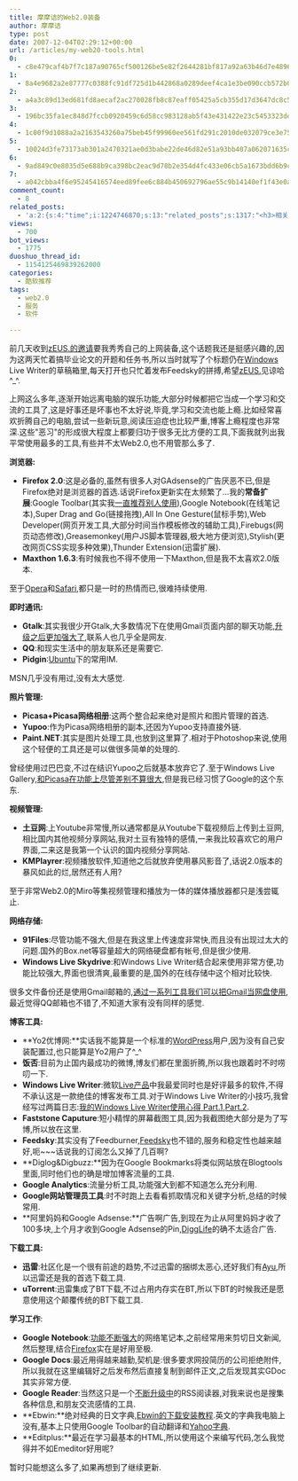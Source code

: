 ```yaml
---
title: 摩摩诘的Web2.0装备
author: 摩摩诘
type: post
date: 2007-12-04T02:29:12+00:00
url: /articles/my-web20-tools.html
0:
  - c8e479caf4b7f7c187a90765cf500126be5e82f2644281bf817a92a63b46d7e4896614a02c8db735a917cc359139fa29
1:
  - 8a4e9682a2e87777c0388fc91df725d1b442868a0289deef4ca1e3be090ccb572b00852b703af016abaafb640da04dce
2:
  - a4a3c89d13ed681fd8aecaf2ac270028fb8c87eaff05425a5cb355d17d3647dc8c5dbebe5c09228a24c6dc9d9550c267
3:
  - 196bc35fa1ec848d7fccb0920459c6d58cc983128ab5f43e431422e23c5453323de7bfc46e884469582b606d0937841e
4:
  - 1c00f9d1088a2a2163543260a75beb45f99960ee561fd291c2010de032079ce3e7559157d009d1c7f2c9f6770549d3b4
5:
  - 10024d3fe73173ab301a2470321ae0d3babe22de46d82e51a93bb407a062071635c958554d64e66bdeb7b779caae383f
6:
  - 9ad849c0e8035d5e688b9ca398bc2eac9d78b2e354d4fc433e06cb5a1673bdd6b9c10a3652c593f0f22062f5db4c2a16
7:
  - a042cbba4f6e95245416574eed89fee6c884b450692796ae55c9b14140ef1f43e0a9fa00509a066284855efc727a3b93
comment_count:
  - 8
related_posts:
  - 'a:2:{s:4:"time";i:1224746870;s:13:"related_posts";s:1317:"<h3>相关日志</h3><ul class="related_post"><li><a href="http://www.digglife.cn/articles/search-specific-time-pop-songs-yamelo.html" title="搜索特定时间的流行歌曲&#8211;Yamelo">搜索特定时间的流行歌曲&#8211;Yamelo</a></li><li><a href="http://www.digglife.cn/articles/use-wikipedia-offline.html" title="离线搜索维基百科WikiTaxi">离线搜索维基百科WikiTaxi</a></li><li><a href="http://www.digglife.cn/articles/my-favorite-vista-features.html" title="我最喜欢的Windows Vista功能">我最喜欢的Windows Vista功能</a></li><li><a href="http://www.digglife.cn/articles/picture-textaizer-ascii-art.html" title="将普通图片转换为字符或ASCII码拼图">将普通图片转换为字符或ASCII码拼图</a></li><li><a href="http://www.digglife.cn/articles/ubuntu-windows-xp-vista-firefox-profile.html" title="Ubuntu,Windows Vista和XP共享Firefox配置文件">Ubuntu,Windows Vista和XP共享Firefox配置文件</a></li><li><a href="http://www.digglife.cn/articles/custom-windows-interface-tools.html" title="9个工具打造焕然一新的Windows界面">9个工具打造焕然一新的Windows界面</a></li><li><a href="http://www.digglife.cn/articles/convert-powerpoint-flash.html" title="免费将Powerpoint转换为Flash">免费将Powerpoint转换为Flash</a></li></ul>";}'
views:
  - 700
bot_views:
  - 1775
duoshuo_thread_id:
  - 1154125469839262000
categories:
  - 酷软推荐
tags:
  - web2.0
  - 服务
  - 软件

---
```

前几天收到<a title="zEUS.的邀请" href="http://zeuscn.net/archives/2007/11/28/my-web-2-0-weapons/" target="_blank">zEUS.的邀请</a>要我秀秀自己的上网装备,这个话题我还是挺感兴趣的,因为这两天忙着搞毕业论文的开题和任务书,所以当时就写了个标题仍在<a title="windows技巧" href="https://www.digglife.net/articles/category/windows-tricks/" target="_blank">Windows</a> Live Writer的草稿箱里,每天打开也只忙着发布Feedsky的拼搏,希望<a title="zEUS." href="http://zeuscn.net/" target="_blank">zEUS.</a>见谅哈^_^.

上网这么多年,逐渐开始远离电脑的娱乐功能,大部分时候都把它当成一个学习和交流的工具了,这是好事还是坏事也不太好说,毕竟,学习和交流也能上瘾.比如经常喜欢折腾自己的电脑,尝试一些新玩意,阅读压迫症也比较严重,博客上瘾程度也非常深.这些"恶习"的形成很大程度上都要归功于很多无比方便的工具,下面我就列出我平常使用最多的工具,有些并不太Web2.0,也不用管那么多了.

<!--more-->

**浏览器:**

  * **Firefox 2.0**:这是必备的,虽然有很多人对GAdsense的广告厌恶不已,但是Firefox绝对是浏览器的首选.话说Firefox更新实在太频繁了&#8230;我的**常备扩展**:Google Toolbar(其实我<a title="一直推荐别人使用Google Toolbar" href="https://www.digglife.net/articles/10-reasons-for-using-google-toolbar.html" target="_blank">一直推荐别人使用</a>),Google Notebook(在线笔记本),Super Drag and Go(链接拖拽),All In One Gesture(鼠标手势),Web Developer(网页开发工具,大部分时间当作模板修改的辅助工具),Firebugs(网页动态修改),Greasemonkey(用户JS脚本管理器,极大地方便浏览),Stylish(更改网页CSS实现多种效果),Thunder Extension(迅雷扩展). 
  * **Maxthon 1.6.3**:有时候我也不得不使用一下Maxthon,但是我不太喜欢2.0版本. 

至于<a title="Opera 9.5 Alpha初体验" href="https://www.digglife.net/articles/first-look-of-opera-95-alpha.html" target="_blank">Opera</a>和<a title="Safari 3.0 Alpha For Windows体验,两个字:糟糕." href="https://www.digglife.net/articles/safari-30-alpha-for-windows-released.html" target="_blank">Safari</a>,都只是一时的热情而已,很难持续使用.

**即时通讯:**

  * **Gtalk**:其实我很少开Gtalk,大多数情况下在使用Gmail页面内部的聊天功能,<a title="Gmail新版体验" href="https://www.digglife.net/articles/gmail-newer-version.html" target="_blank">升级之后更加强大了</a>,联系人也几乎全是网友. 
  * **QQ**:和现实生活中的朋友联系还是需要它.
  * **Pidgin**:<a title="Ubuntu技巧" href="https://www.digglife.net/articles/category/about_ubuntu/" target="_blank">Ubuntu</a>下的常用IM. 

MSN几乎没有用过,没有太大感觉.

**照片管理:**

  * **Picasa+Picasa网络相册**:这两个整合起来绝对是照片和图片管理的首选. 
  * **Yupoo**:作为Picasa网络相册的副本,还因为Yupoo支持直接外链. 
  * **Paint.NET**:其实是图片处理工具,也放到这里算了.相对于Photoshop来说,使用这个轻便的工具还是可以做很多简单的处理的. 

曾经使用过巴巴变,不过在结识Yupoo之后就基本放弃它了.至于Windows Live Gallery,<a title="Windows Live照片库 PK Google Picasa" href="https://www.digglife.net/articles/windows-live-photo-gallery-vs-picasa.html" target="_blank">和Picasa在功能上尽管差别不算很大</a>,但是我已经习惯了Google的这个东东.

**视频管理:**

  * **土豆网**:上Youtube非常慢,所以通常都是从Youtube下载视频后上传到土豆网,相比国内其他视频分享网站,我对土豆有独特的感情,一来我比较喜欢它的用户界面,二来这是我第一个认识的国内视频分享网站. 
  * **KMPlayrer**:视频播放软件,知道他之后就放弃使用暴风影音了,话说2.0版本的暴风如此的烂,居然还有人用? 

至于非常Web2.0的Miro等集视频管理和播放为一体的媒体播放器都只是浅尝辄止.

**网络存储:**

  * **91Files**:尽管功能不强大,但是在我这里上传速度非常快,而且没有出现过太大的问题.国外的Box.net等容量超大的网络硬盘都有帐号,但是很少使用. 
  * **Windows Live Skydrive**:和Windows Live Writer结合起来使用非常方便,功能比较强大,界面也很清爽,最重要的是,国外的在线存储中这个相对比较快. 

很多文件备份还是使用Gmail邮箱的,<a title="5个工具让Gmail变成GDriver" href="https://www.digglife.net/articles/use-gmail-as-google-driver.html" target="_blank">通过一系列工具我们可以把Gmail当网盘使用</a>,最近觉得QQ邮箱也不错了,不知道大家有没有同样的感觉.

**博客工具:**

  * **Yo2优博网:**实话我不能算是一个标准的<a title="博客研究" href="https://www.digglife.net/articles/category/blog_tips/" target="_blank">WordPress</a>用户,因为没有自己安装配置过,也只能算是Yo2用户了^_^ 
  * **饭否**:目前为止国内最成功的微博,博友们都在里面折腾,所以我也跟着时不时唠叨一下. 
  * **Windows Live Writer**:微软<a title="Live产品" href="https://www.digglife.net/articles/firstlook-of-windows-live-writer-beta3.html" target="_blank">Live产品</a>中我最爱同时也是好评最多的软件,不得不承认这是一款绝佳的博客发布工具.对于Windows Live Writer的小技巧,我曾经写过两篇日志:<a title="我的Windows Live Writer使用心得 Part.1" href="https://www.digglife.net/articles/windows-live-writer-tricks-and-tips.html" target="_blank">我的Windows Live Writer使用心得 Part.1</a>,<a title="我的Windows Live Writer使用心得 Part.2" href="https://www.digglife.net/articles/windows-live-writer-tricks-and-tips-2.html" target="_blank">Part.2</a>. 
  * **Faststone Caputure**:短小精悍的屏幕截图工具,因为我截图绝大部分是为了写博,所以放在这里. 
  * **Feedsky**:其实没有了Feedburner,<a title="Feedsky" href="http://feed.digglife.cn" target="_blank">Feedsky</a>也不错的,服务和稳定性也越来越好,呃~~~话说我的订阅怎么又掉了几百啊? 
  * **Diglog&Digbuzz:**因为在Google Bookmarks将类似网站放在Blogtools里面,同时他们也的确是增加博客流量的工具.
  * **Google Analytics**:流量分析工具,功能强大到都不知道怎么充分利用. 
  * **Google网站管理员工具**:时不时跑上去看看抓取情况和关键字分析,总结的时候常用. 
  * **阿里妈妈和Google Adsense:**广告啊广告,到现在为止从阿里妈妈才收了100多块,上个月才收到Google Adsense的Pin,<a title="DiggLife" href="https://www.digglife.net/" target="_blank">DiggLife</a>的确不太适合广告. 

**下载工具:**

  * **迅雷**:社区化是一个很有前途的趋势,不过迅雷的捆绑太恶心,还好我们有<a title="Ayu" href="http://www.cannian.com/download/xunlei.php" target="_blank">Ayu</a>,所以迅雷还是我的首选下载工具. 
  * **uTorrent**:迅雷集成了BT下载,不过占用内存实在BT,所以下BT的时候我还是愿意使用这个颠覆传统的BT下载工具. 

**学习工作**:

  * **Google Notebook**:<a title="功能不断强大" href="https://www.digglife.net/articles/google-notebook-adds-lables.html" target="_blank">功能不断强大</a>的网络笔记本,之前经常用来剪切日文新闻,然后整理,结合<a title="火狐技巧" href="https://www.digglife.net/articles/category/firefox/" target="_blank">Firefox</a>实在是好用至极. 
  * **Google Docs**:最近用得越来越勤,契机是:很多要求网投简历的公司拒绝附件,所以我就在这里编辑好之后发布然后直接复制到邮件正文,之后发现其实GDoc其实非常方便. 
  * **Google Reader**:当然这只是一个<a title="Google Reader首页新增个性化订阅推荐" href="https://www.digglife.net/articles/google-reader-top-recommendations.html" target="_blank">不断升级中</a>的RSS阅读器,对我来说也是搜集各种信息,和朋友交流感情的工具. 
  * **Ebwin:**绝对经典的日文字典,<a title="PPC:EBPocket(EBWin)日文字典下载安装和使用教程" href="https://www.digglife.net/articles/ebpocket-ebwin.html" target="_blank">Ebwin的下载安装教程</a>.英文的字典我电脑上没有,基本上只使用Google Toolbar的自动翻译和<a title="Yahoo字典" href="http://zidian.cn.yahoo.com/" target="_blank">Yahoo字典</a>. 
  * **Editplus:**最近在学习最基本的HTML,所以使用这个来编写代码,怎么我觉得并不如Emeditor好用呢? 

暂时只能想这么多了,如果再想到了继续更新.